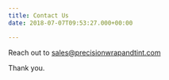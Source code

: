 ```yaml
---
title: Contact Us
date: 2018-07-07T09:53:27.000+00:00

---
```

Reach out to sales@precisionwrapandtint.com

Thank you.